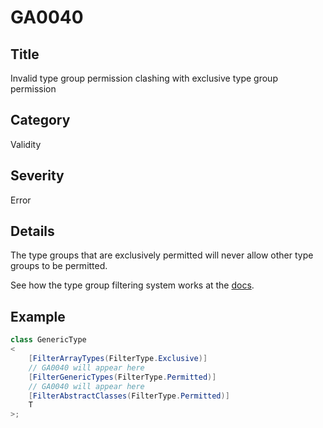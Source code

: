 # GA0040

## Title
Invalid type group permission clashing with exclusive type group permission

## Category
Validity

## Severity
Error

## Details
The type groups that are exclusively permitted will never allow other type groups to be permitted.

See how the type group filtering system works at the [docs](../usage/type-group-filters.md).

## Example
```csharp
class GenericType
<
    [FilterArrayTypes(FilterType.Exclusive)]
    // GA0040 will appear here
    [FilterGenericTypes(FilterType.Permitted)]
    // GA0040 will appear here
    [FilterAbstractClasses(FilterType.Permitted)]
    T
>;
```